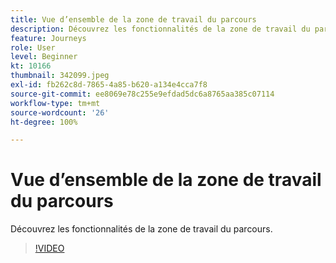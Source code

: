 ```yaml
---
title: Vue d’ensemble de la zone de travail du parcours
description: Découvrez les fonctionnalités de la zone de travail du parcours.
feature: Journeys
role: User
level: Beginner
kt: 10166
thumbnail: 342099.jpeg
exl-id: fb262c8d-7865-4a85-b620-a134e4cca7f8
source-git-commit: ee8069e78c255e9efdad5dc6a8765aa385c07114
workflow-type: tm+mt
source-wordcount: '26'
ht-degree: 100%

---
```


# Vue d’ensemble de la zone de travail du parcours

Découvrez les fonctionnalités de la zone de travail du parcours.

>[!VIDEO](https://video.tv.adobe.com/v/342099?quality=12&learn=on)
